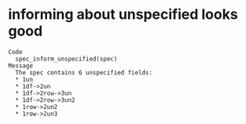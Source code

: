 # informing about unspecified looks good

    Code
      spec_inform_unspecified(spec)
    Message
      The spec contains 6 unspecified fields:
      * 1un
      * 1df->2un
      * 1df->2row->3un
      * 1df->2row->3un2
      * 1row->2un2
      * 1row->2un3


